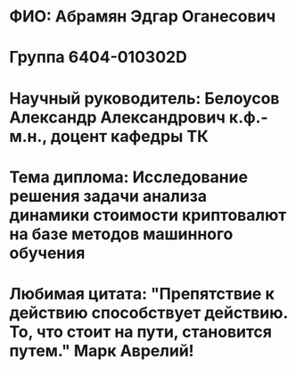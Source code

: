 # ФИО: Абрамян Эдгар Оганесович
# Группа 6404-010302D
# Научный руководитель: Белоусов Александр Александрович к.ф.-м.н., доцент кафедры ТК
# Тема диплома: Исследование решения задачи анализа динамики стоимости криптовалют на базе методов машинного обучения
# Любимая цитата: "Препятствие к действию способствует действию. То, что стоит на пути, становится путем." Марк Аврелий!
